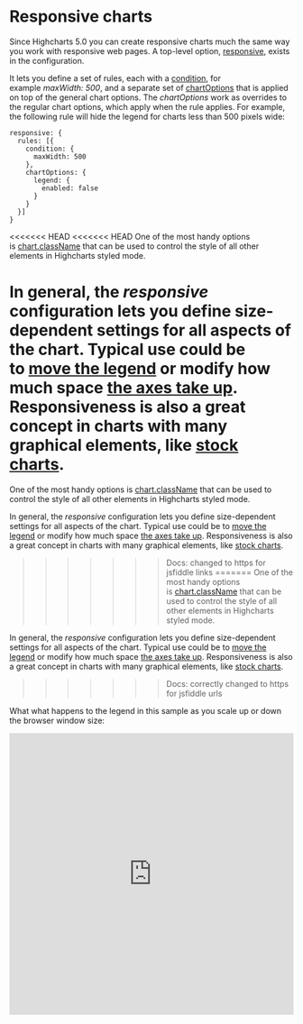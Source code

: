 Responsive charts
===

Since Highcharts 5.0 you can create responsive charts much the same way you work with responsive web pages. A top-level option, [responsive](https://api.highcharts.com/highcharts/responsive), exists in the configuration.

It lets you define a set of rules, each with a [condition](https://api.highcharts.com/highcharts/responsive.rules.condition), for example _maxWidth: 500_, and a separate set of [chartOptions](https://api.highcharts.com/highcharts/responsive.rules.chartOptions) that is applied on top of the general chart options. The _chartOptions_ work as overrides to the regular chart options, which apply when the rule applies. For example, the following rule will hide the legend for charts less than 500 pixels wide: 

    
    responsive: {  
      rules: [{  
        condition: {  
          maxWidth: 500  
        },  
        chartOptions: {  
          legend: {  
            enabled: false  
          }  
        }  
      }]  
    }

<<<<<<< HEAD
<<<<<<< HEAD
One of the most handy options is [chart.className](https://jsfiddle.net/gh/get/jquery/1.7.2/highcharts/highcharts/tree/master/samples/highcharts/responsive/classname/) that can be used to control the style of all other elements in Highcharts styled mode.

In general, the _responsive_ configuration lets you define size-dependent settings for all aspects of the chart. Typical use could be to [move the legend](https://jsfiddle.net/gh/get/jquery/1.7.2/highcharts/highcharts/tree/master/samples/highcharts/responsive/legend/) or modify how much space [the axes take up](https://jsfiddle.net/gh/get/jquery/1.7.2/highcharts/highcharts/tree/master/samples/highcharts/responsive/axis/). Responsiveness is also a great concept in charts with many graphical elements, like [stock charts](https://jsfiddle.net/gh/get/jquery/1.7.2/highcharts/highcharts/tree/master/samples/stock/demo/responsive/).
=======
One of the most handy options is [chart.className](https://jsfiddlefiddle.net/gh/get/jquery/1.7.2/highcharts/highcharts/tree/master/samples/highcharts/responsive/classname/) that can be used to control the style of all other elements in Highcharts styled mode.

In general, the _responsive_ configuration lets you define size-dependent settings for all aspects of the chart. Typical use could be to [move the legend](https://jsfiddlefiddle.net/gh/get/jquery/1.7.2/highcharts/highcharts/tree/master/samples/highcharts/responsive/legend/) or modify how much space [the axes take up](https://jsfiddlefiddle.net/gh/get/jquery/1.7.2/highcharts/highcharts/tree/master/samples/highcharts/responsive/axis/). Responsiveness is also a great concept in charts with many graphical elements, like [stock charts](https://jsfiddlefiddle.net/gh/get/jquery/1.7.2/highcharts/highcharts/tree/master/samples/stock/demo/responsive/).
>>>>>>> Docs: changed to https for jsfiddle links
=======
One of the most handy options is [chart.className](https://jsfiddle.net/gh/get/jquery/1.7.2/highcharts/highcharts/tree/master/samples/highcharts/responsive/classname/) that can be used to control the style of all other elements in Highcharts styled mode.

In general, the _responsive_ configuration lets you define size-dependent settings for all aspects of the chart. Typical use could be to [move the legend](https://jsfiddle.net/gh/get/jquery/1.7.2/highcharts/highcharts/tree/master/samples/highcharts/responsive/legend/) or modify how much space [the axes take up](https://jsfiddle.net/gh/get/jquery/1.7.2/highcharts/highcharts/tree/master/samples/highcharts/responsive/axis/). Responsiveness is also a great concept in charts with many graphical elements, like [stock charts](https://jsfiddle.net/gh/get/jquery/1.7.2/highcharts/highcharts/tree/master/samples/stock/demo/responsive/).
>>>>>>> Docs: correctly changed to https for jsfiddle urls

What what happens to the legend in this sample as you scale up or down the browser window size:

<iframe style="width: 100%; height: 500px; border: none;" src=https://www.highcharts.com/samples/embed/highcharts/responsive/legend allow="fullscreen"></iframe>
